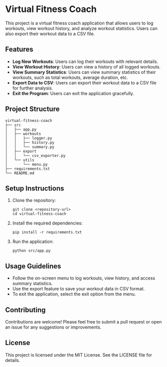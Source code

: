 # Virtual Fitness Coach

This project is a virtual fitness coach application that allows users to log workouts, view workout history, and analyze workout statistics. Users can also export their workout data to a CSV file.

## Features

- **Log New Workouts**: Users can log their workouts with relevant details.
- **View Workout History**: Users can view a history of all logged workouts.
- **View Summary Statistics**: Users can view summary statistics of their workouts, such as total workouts, average duration, etc.
- **Export Data to CSV**: Users can export their workout data to a CSV file for further analysis.
- **Exit the Program**: Users can exit the application gracefully.

## Project Structure

```
virtual-fitness-coach
├── src
│   ├── app.py
│   ├── workouts
│   │   ├── logger.py
│   │   ├── history.py
│   │   └── summary.py
│   ├── export
│   │   └── csv_exporter.py
│   └── utils
│       └── menu.py
├── requirements.txt
└── README.md
```

## Setup Instructions

1. Clone the repository:
   ```
   git clone <repository-url>
   cd virtual-fitness-coach
   ```

2. Install the required dependencies:
   ```
   pip install -r requirements.txt
   ```

3. Run the application:
   ```
   python src/app.py
   ```

## Usage Guidelines

- Follow the on-screen menu to log workouts, view history, and access summary statistics.
- Use the export feature to save your workout data in CSV format.
- To exit the application, select the exit option from the menu.

## Contributing

Contributions are welcome! Please feel free to submit a pull request or open an issue for any suggestions or improvements.

## License

This project is licensed under the MIT License. See the LICENSE file for details.